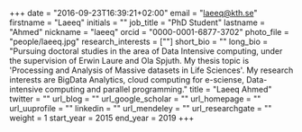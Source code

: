 +++
date = "2016-09-23T16:39:21+02:00"
email = "laeeq@kth.se"
firstname = "Laeeq"
initials = ""
job_title = "PhD Student"
lastname = "Ahmed"
nickname = "laeeq"
orcid = "0000-0001-6877-3702"
photo_file = "people/laeeq.jpg"
research_interests = [""]
short_bio = ""
long_bio = "Pursuing doctoral studies in the area of Data Intensive computing, under the supervision of Erwin Laure and Ola Spjuth. My thesis topic is 'Processing and Analysis of Massive datasets in Life Sciences'. My research interests are BigData Analytics, cloud computing for e-sciense, Data-intensive computing and parallel programming."
title = "Laeeq Ahmed"
twitter = ""
url_blog = ""
url_google_scholar = ""
url_homepage = ""
url_uuprofile = ""
linkedin = ""
url_mendeley = ""
url_researchgate = ""
weight = 1
start_year = 2015
end_year = 2019
+++


